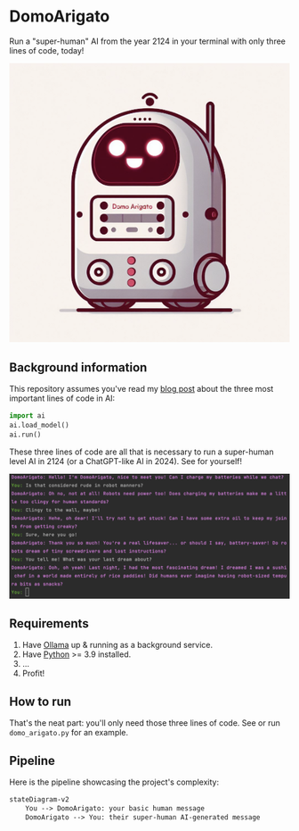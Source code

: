 # DomoArigato

Run a "super-human" AI from the year 2124 in your terminal with only three lines of code, today!

![DomoArigato cutesy profile picture](DomoArigatoPic.png)

## Background information

This repository assumes you've read
my [blog post](https://blog.greenpants.net/heres-all-code-necessary-to-run-a-super-human-ai-from-the-year-2124/)
about the three most important lines of code in AI:

```py
import ai
ai.load_model()
ai.run()
```

These three lines of code are all that is necessary to run a super-human level AI in 2124 (or a ChatGPT-like AI in
2024). See for yourself!

![DomoArigato chat example](DomoArigatoChat.png)

## Requirements

1. Have [Ollama](https://ollama.com) up & running as a background service.
2. Have [Python](https://www.python.org) >= 3.9 installed.
3. ...
4. Profit!

## How to run

That's the neat part: you'll only need those three lines of code. See or run `domo_arigato.py` for an example.

## Pipeline

Here is the pipeline showcasing the project's complexity:

```mermaid
stateDiagram-v2
    You --> DomoArigato: your basic human message
    DomoArigato --> You: their super-human AI-generated message
```

